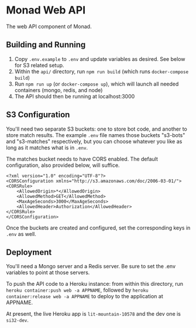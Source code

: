 # Monad Web API

The web API component of Monad.

## Building and Running

1. Copy `.env.example` to `.env` and update variables as desired. See below for S3 related setup.
2. Within the `api/` directory, run `npm run build` (which runs `docker-compose build`)
3. Run `npm run up` (or `docker-compose up`), which will launch all needed containers (mongo, redis, and node)
4. The API should then be running at localhost:3000

## S3 Configuration

You'll need two separate S3 buckets: one to store bot code, and another to store match results. The example `.env` file
names those buckets "s3-bots" and "s3-matches" respectively, but you can choose whatever you like as long as it 
matches what is in `.env`. 

The matches bucket needs to have CORS enabled. The default configuration, also provided below, will suffice.
```
<?xml version="1.0" encoding="UTF-8"?>
<CORSConfiguration xmlns="http://s3.amazonaws.com/doc/2006-03-01/">
<CORSRule>
    <AllowedOrigin>*</AllowedOrigin>
    <AllowedMethod>GET</AllowedMethod>
    <MaxAgeSeconds>3000</MaxAgeSeconds>
    <AllowedHeader>Authorization</AllowedHeader>
</CORSRule>
</CORSConfiguration>
```

Once the buckets are created and configured, set the corresponding keys in `.env` as well.  

## Deployment

You'll need a Mongo server and a Redis server. 
Be sure to set the .env variables to point at those servers.

To push the API code to a Heroku instance: from within this directory, run `heroku container:push web -a APPNAME`,
followed by `heroku container:release web -a APPNAME` to deploy to the application at APPNAME.  

At present, the live Heroku app is `lit-mountain-10578` and the dev one is `si32-dev`. 


